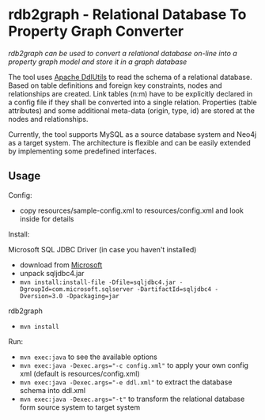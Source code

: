 rdb2graph - Relational Database To Property Graph Converter
===========================================================

*rdb2graph can be used to convert a relational database on-line into a property graph model and store it in a graph database*

The tool uses [Apache DdlUtils](http://db.apache.org/ddlutils/) to read the schema of a relational database. Based on table definitions and 
foreign key constraints, nodes and relationships are created. Link tables (n:m) have to be explicitly declared in a config file if they shall 
be converted into a single relation. Properties (table attributes) and some additional meta-data (origin, type, id) are stored at the nodes 
and relationships.

Currently, the tool supports MySQL as a source database system and Neo4j as a target system. The architecture is flexible and can be easily
extended by implementing some predefined interfaces.

Usage
-----

Config: 

* copy resources/sample-config.xml to resources/config.xml and look inside for details

Install: 

Microsoft SQL JDBC Driver (in case you haven't installed)

* download from [Microsoft](http://msdn.microsoft.com/en-us/sqlserver/aa937724.aspx)
* unpack sqljdbc4.jar
* `mvn install:install-file -Dfile=sqljdbc4.jar -DgroupId=com.microsoft.sqlserver -DartifactId=sqljdbc4 -Dversion=3.0 -Dpackaging=jar`

rdb2graph

* `mvn install`

Run: 

* `mvn exec:java` to see the available options
* `mvn exec:java -Dexec.args="-c config.xml"` to apply your own config xml (default is resources/config.xml)
* `mvn exec:java -Dexec.args="-e ddl.xml"` to extract the database schema into ddl.xml
* `mvn exec:java -Dexec.args="-t"` to transform the relational database form source system to target system